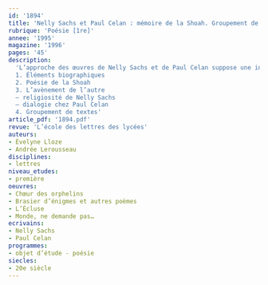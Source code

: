 ```yaml
---
id: '1894'
title: 'Nelly Sachs et Paul Celan : mémoire de la Shoah. Groupement de textes'
rubrique: 'Poésie [1re]'
annee: '1995'
magazine: '1996'
pages: '45'
description: 
  'L’approche des œuvres de Nelly Sachs et de Paul Celan suppose une information historique préalable sur l’événement de la Shoah qui figure au programme d’histoire. Cependant, malgré les cours d’histoire et les images insoutenables de « Nuit et Brouillard », les élèves n’ont souvent qu’une perception purement factuelle de l’horreur dans laquelle s’ancrent ces œuvres et ne prennent pas la mesure de l’importance qu’Auschwitz revêt pour l’humanité tout entière, en tant qu’échec de la culture et de la civilisation occidentales. Une autre réflexion, une autre « approche » est donc nécessaire : celle qui s’attache non à expliquer l’incompréhensible même, mais qui se rebelle contre la défaillance de l’oubli et tente de retrouver un sens à l’humain.
  1. Éléments biographiques
  2. Poésie de la Shoah
  3. L’avènement de l’autre
  – religiosité de Nelly Sachs
  – dialogie chez Paul Celan
  4. Groupement de textes'
article_pdf: '1894.pdf'
revue: 'L’école des lettres des lycées'
auteurs:
- Évelyne Lloze
- Andrée Lerousseau
disciplines:
- lettres
niveau_etudes:
- première
oeuvres:
- Chœur des orphelins
- Brasier d’énigmes et autres poèmes
- L’Écluse
- Monde, ne demande pas…
ecrivains:
- Nelly Sachs
- Paul Celan
programmes:
- objet d’étude - poésie
siecles:
- 20e siècle
---
```

